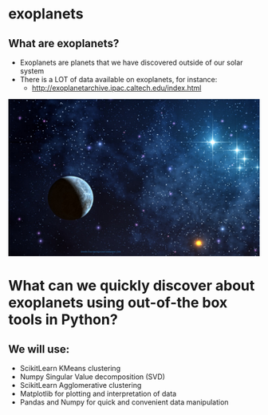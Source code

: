 # exoplanets

## What are exoplanets?
* Exoplanets are planets that we have discovered outside of our solar system
* There is a LOT of data available on exoplanets, for instance:
  * http://exoplanetarchive.ipac.caltech.edu/index.html

![Exoplanet](images/opening-background.jpg)

# What can we quickly discover about exoplanets using out-of-the box tools in Python?
## We will use:
* ScikitLearn KMeans clustering
* Numpy Singular Value decomposition (SVD)
* ScikitLearn Agglomerative clustering
* Matplotlib for plotting and interpretation of data
* Pandas and Numpy for quick and convenient data manipulation
